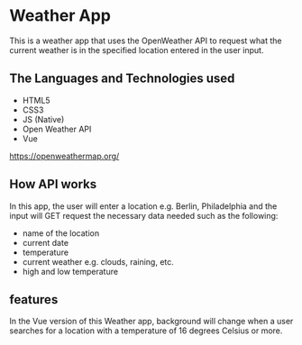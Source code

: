 # Weather App
This is a weather app that uses the OpenWeather API to request what the current weather is in the specified location entered in the user input. 

## The Languages and Technologies used

- HTML5
- CSS3
- JS (Native)
- Open Weather API
- Vue

https://openweathermap.org/

## How API works
In this app, the user will enter a location e.g. Berlin, Philadelphia and the input will GET request
the necessary data needed such as the following:
- name of the location
- current date
- temperature
- current weather e.g. clouds, raining, etc.
- high and low temperature

## features
In the Vue version of this Weather app, background will change when a user searches for a location with a temperature of 16 degrees Celsius or more.
